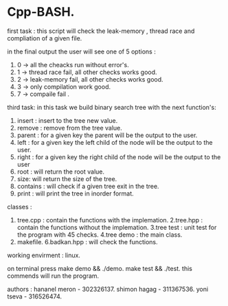 # Cpp-BASH.
first task :
this script will check the leak-memory , thread race and compliation of a given file.

in the final output the user will see one of 5 options :
1. 0 -> all the cheacks run without error's.
2. 1 -> thread race fail, all other checks works good.
3. 2 -> leak-memory fail, all other checks works good.
4. 3 -> only compilation work good.
5. 7 -> compaile fail . 

third task:
in this task we build binary search tree with the next function's:
1. insert : insert to the tree new value.
2. remove : remove from the tree value.
3. parent : for a given key the parent will be the output to the user.
4. left : for a given key the left child of the node will be the output to the user.
5. right : for a given key the right child of the node will be the output to the user
6. root : will return the root value.
7. size: will return the size of the tree.
8. contains : will check if a given tree exit in the tree.
9. print : will print the tree in inorder format.

classes :
1. tree.cpp : contain the functions with the implemation.
2.tree.hpp : contain the functions without the implemation.
3.tree test : unit test for the program with 45 checks.
4.tree demo : the main class.
5. makefile.
6.badkan.hpp : will check the functions.

working envirment : linux.

on terminal press make demo && ./demo.
                  make test && ./test.
                  this commends will run the program.
                  
                  

authors : hananel meron - 302326137.
          shimon hagag - 311367536.
          yoni tseva - 316526474.
